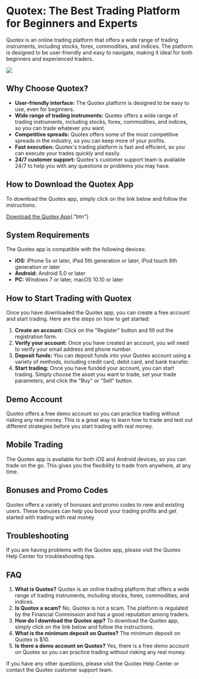# Quotex: The Best Trading Platform for Beginners and Experts

Quotex is an online trading platform that offers a wide range of trading
instruments, including stocks, forex, commodities, and indices. The
platform is designed to be user-friendly and easy to navigate, making it
ideal for both beginners and experienced traders.

[![](https://static.quotex.io/files/10_en/300_250.jpg)](https://traff.sbs/brokerqxlid)

## Why Choose Quotex?

-   **User-friendly interface:** The Quotex platform is designed to be
    easy to use, even for beginners.
-   **Wide range of trading instruments:** Quotex offers a wide range of
    trading instruments, including stocks, forex, commodities, and
    indices, so you can trade whatever you want.
-   **Competitive spreads:** Quotex offers some of the most competitive
    spreads in the industry, so you can keep more of your profits.
-   **Fast execution:** Quotex\'s trading platform is fast and
    efficient, so you can execute your trades quickly and easily.
-   **24/7 customer support:** Quotex\'s customer support team is
    available 24/7 to help you with any questions or problems you may
    have.

## How to Download the Quotex App

To download the Quotex app, simply click on the link below and follow
the instructions.

[Download the Quotex
App](\%22https://quotexclub.com/quotex-ios-register\%22){."btn"}

## System Requirements

The Quotex app is compatible with the following devices:

-   **iOS:** iPhone 5s or later, iPad 5th generation or later, iPod
    touch 6th generation or later
-   **Android:** Android 5.0 or later
-   **PC:** Windows 7 or later, macOS 10.10 or later

## How to Start Trading with Quotex

Once you have downloaded the Quotex app, you can create a free account
and start trading. Here are the steps on how to get started:

1.  **Create an account:** Click on the "Register" button and fill
    out the registration form.
2.  **Verify your account:** Once you have created an account, you will
    need to verify your email address and phone number.
3.  **Deposit funds:** You can deposit funds into your Quotex account
    using a variety of methods, including credit card, debit card, and
    bank transfer.
4.  **Start trading:** Once you have funded your account, you can start
    trading. Simply choose the asset you want to trade, set your trade
    parameters, and click the "Buy" or "Sell" button.

## Demo Account

Quotex offers a free demo account so you can practice trading without
risking any real money. This is a great way to learn how to trade and
test out different strategies before you start trading with real money.

## Mobile Trading

The Quotex app is available for both iOS and Android devices, so you can
trade on the go. This gives you the flexibility to trade from anywhere,
at any time.

## Bonuses and Promo Codes

Quotex offers a variety of bonuses and promo codes to new and existing
users. These bonuses can help you boost your trading profits and get
started with trading with real money.

## Troubleshooting

If you are having problems with the Quotex app, please visit the Quotex
Help Center for troubleshooting tips.

## FAQ

1.  **What is Quotex?** Quotex is an online trading platform that offers
    a wide range of trading instruments, including stocks, forex,
    commodities, and indices.
2.  **Is Quotex a scam?** No, Quotex is not a scam. The platform is
    regulated by the Financial Commission and has a good reputation
    among traders.
3.  **How do I download the Quotex app?** To download the Quotex app,
    simply click on the link below and follow the instructions.
4.  **What is the minimum deposit on Quotex?** The minimum deposit on
    Quotex is \$10.
5.  **Is there a demo account on Quotex?** Yes, there is a free demo
    account on Quotex so you can practice trading without risking any
    real money.

If you have any other questions, please visit the Quotex Help Center or
contact the Quotex customer support team.

